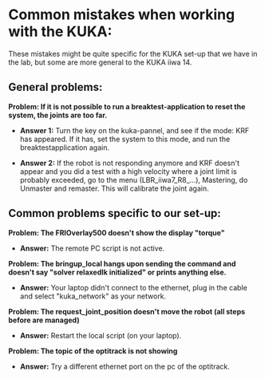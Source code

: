 # Common mistakes when working with the KUKA:
These mistakes might be quite specific for the KUKA set-up that we have in the lab, but some are more general to the KUKA iiwa 14.

## General problems:
**Problem: If it is not possible to run a breaktest-application to reset the system, the joints are too far.**

- **Answer 1:** Turn the key on the kuka-pannel, and see if the mode: KRF has appeared. If it has, set the system to this mode, and run the breaktestapplication again.

- **Answer 2:** If the robot is not responding anymore and KRF doesn't appear and you did a test with a high velocity where a joint limit is probably exceeded, 
go to the menu (LBR_iiwa7_R8_...), Mastering, do Unmaster and remaster. This will calibrate the joint again. 

## Common problems specific to our set-up:
**Problem: The FRIOverlay500 doesn't show the display "torque"**

- **Answer:** The remote PC script is not active.

**Problem: The bringup_local hangs upon sending the command and doesn't say "solver relaxedIk initialized" or prints anything else.**

- **Answer:** Your laptop didn't connect to the ethernet, plug in the cable and select "kuka_network" as your network. 

**Problem: The request_joint_position doesn't move the robot (all steps before are managed)**

- **Answer:** Restart the local script (on your laptop).

**Problem: The topic of the optitrack is not showing**

- **Answer:** Try a different ethernet port on the pc of the optitrack. 


